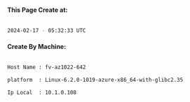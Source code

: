 
   
#### This Page Create at:

```bash

2024-02-17 - 05:32:33 UTC

```

#### Create By Machine:

```bash

Host Name : fv-az1022-642

platform  : Linux-6.2.0-1019-azure-x86_64-with-glibc2.35

Ip Local  : 10.1.0.108

```

